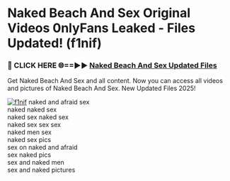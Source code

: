 # Naked Beach And Sex Original Videos 0nlyFans Leaked - Files Updated! (f1nif)

<h3>🔴 CLICK HERE 🌐==►► <a href="https://tinyurl.com/up5wt9bj" rel="nofollow">Naked Beach And Sex Updated Files</a></h3>

Get Naked Beach And Sex and all content. Now you can access all videos and pictures of Naked Beach And Sex. New Updated Files 2025!

[![f1nif](https://i.imgur.com/ABiUzMV.gif)](https://tinyurl.com/up5wt9bj)
naked and afraid sex<br>
naked naked sex<br>
naked sex naked sex<br>
naked sex sex sex<br>
naked men sex<br>
naked sex pics<br>
sex on naked and afraid<br>
sex naked pics<br>
sex and naked men<br>
sex and naked pictures